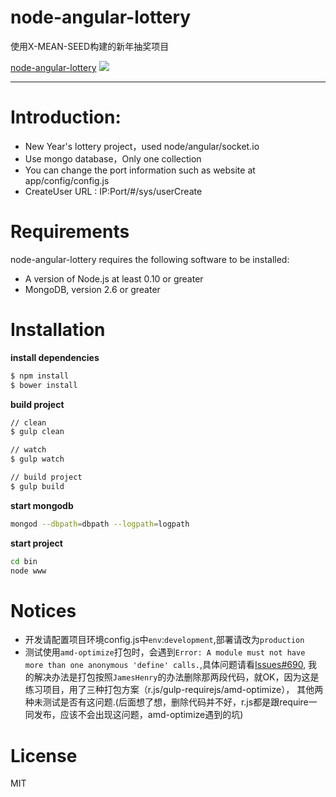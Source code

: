 # node-angular-lottery

使用X-MEAN-SEED构建的新年抽奖项目

[node-angular-lottery](https://github.com/radishj/node-angular-lottery)
![](https://github.com/radishj/node-angular-lottery/blob/master/public/upload/demo.gif?raw=true)

----------

# Introduction:

- New Year's lottery project，used node/angular/socket.io
- Use mongo database，Only one collection
- You can change the port information such as website at app/config/config.js
- CreateUser URL : IP:Port/#/sys/userCreate

# Requirements

node-angular-lottery requires the following software to be installed:

- A version of Node.js at least 0.10 or greater
- MongoDB, version 2.6 or greater

# Installation

**install dependencies**

```bash
$ npm install
$ bower install
```

**build project**

```bash
// clean
$ gulp clean

// watch
$ gulp watch

// build project
$ gulp build
```

**start mongodb**

```bash
mongod --dbpath=dbpath --logpath=logpath
```

**start project**

```bash
cd bin
node www
```

# Notices

- 开发请配置项目环境config.js中`env`:`development`,部署请改为`production`
- 测试使用`amd-optimize`打包时，会遇到`Error: A module must not have more than one anonymous 'define' calls.`,具体问题请看[Issues#690](https://github.com/socketio/socket.io-client/issues/690),
我的解决办法是打包按照`JamesHenry`的办法删除那两段代码，就OK，因为这是练习项目，用了三种打包方案（r.js/gulp-requirejs/amd-optimize），
其他两种未测试是否有这问题.(后面想了想，删除代码并不好，r.js都是跟require一同发布，应该不会出现这问题，amd-optimize遇到的坑)

# License
MIT

